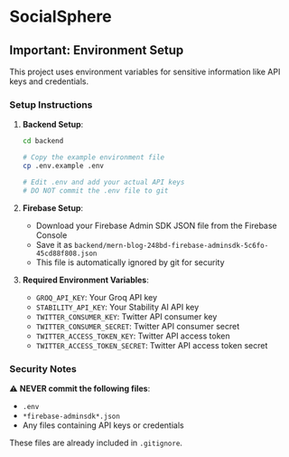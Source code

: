 # SocialSphere

## Important: Environment Setup

This project uses environment variables for sensitive information like API keys and credentials.

### Setup Instructions

1. **Backend Setup**:
   ```bash
   cd backend
   
   # Copy the example environment file
   cp .env.example .env
   
   # Edit .env and add your actual API keys
   # DO NOT commit the .env file to git
   ```

2. **Firebase Setup**:
   - Download your Firebase Admin SDK JSON file from the Firebase Console
   - Save it as `backend/mern-blog-248bd-firebase-adminsdk-5c6fo-45cd88f808.json`
   - This file is automatically ignored by git for security

3. **Required Environment Variables**:
   - `GROQ_API_KEY`: Your Groq API key
   - `STABILITY_API_KEY`: Your Stability AI API key
   - `TWITTER_CONSUMER_KEY`: Twitter API consumer key
   - `TWITTER_CONSUMER_SECRET`: Twitter API consumer secret
   - `TWITTER_ACCESS_TOKEN_KEY`: Twitter API access token
   - `TWITTER_ACCESS_TOKEN_SECRET`: Twitter API access token secret

### Security Notes

⚠️ **NEVER commit the following files**:
- `.env`
- `*firebase-adminsdk*.json`
- Any files containing API keys or credentials

These files are already included in `.gitignore`.
